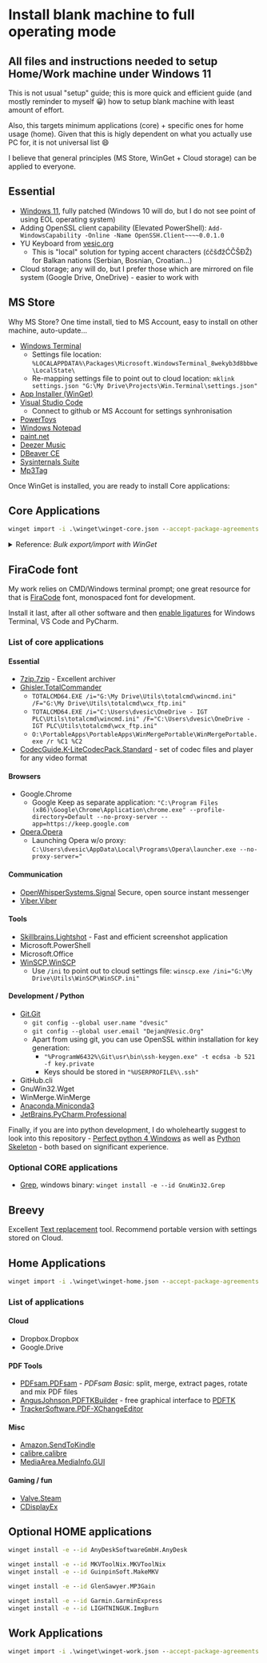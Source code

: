 # Install blank machine to full operating mode

## All files and instructions needed to setup Home/Work machine under Windows 11

This is not usual "setup" guide; this is more quick and efficient guide (and mostly reminder to myself :grinning:) how to setup blank machine with least amount of effort.

Also, this targets minimum applications (core) + specific ones for home usage (home). Given that this is higly dependent on what you actually use PC for, it is not universal list :smile:

I believe that general principles (MS Store, WinGet + Cloud storage) can be applied to everyone.

## Essential

* [Windows 11](https://www.microsoft.com/software-download/windows11), fully patched (Windows 10 will do, but I do not see point of using EOL operating system)
* Adding OpenSSL client capability (Elevated PowerShell): `Add-WindowsCapability -Online -Name OpenSSH.Client~~~~0.0.1.0`
* YU Keyboard from [vesic.org](https://www.vesic.org/programi/nasa-slova-na-us-tastaturi-resenje-2005-e/)
  * This is "local" solution for typing accent characters (ćčšđžĆČŠĐŽ) for Balkan nations (Serbian, Bosnian, Croatian...)
* Cloud storage; any will do, but I prefer those which are mirrored on file system (Google Drive, OneDrive) - easier to work with

## MS Store

Why MS Store? One time install, tied to MS Account, easy to install on other machine, auto-update...

* [Windows Terminal](https://www.microsoft.com/store/productId/9N0DX20HK701)
  * Settings file location: `%LOCALAPPDATA%\Packages\Microsoft.WindowsTerminal_8wekyb3d8bbwe\LocalState\`
  * Re-mapping settings file to point out to cloud location: `mklink settings.json "G:\My Drive\Projects\Win.Terminal\settings.json"`
* [App Installer (WinGet)](https://www.microsoft.com/store/productId/9NBLGGH4NNS1)
* [Visual Studio Code](https://apps.microsoft.com/store/detail/XP9KHM4BK9FZ7Q)
  * Connect to github or MS Account for settings synhronisation
* [PowerToys](https://apps.microsoft.com/store/detail/XP89DCGQ3K6VLD)
* [Windows Notepad](https://www.microsoft.com/store/productId/9MSMLRH6LZF3)
* [paint.net](https://www.microsoft.com/store/productId/9NBHCS1LX4R0) 
* [Deezer Music](https://www.microsoft.com/store/productId/9NBLGGH6J7VV)
* [DBeaver CE](https://www.microsoft.com/store/productId/9PNKDR50694P)
* [Sysinternals Suite](https://www.microsoft.com/store/productId/9P7KNL5RWT25)
* [Mp3Tag](https://www.microsoft.com/store/productId/9NN77TCQ1NC8)

Once WinGet is installed, you are ready to install Core applications:

## Core Applications

```bat
winget import -i .\winget\winget-core.json --accept-package-agreements
```

<details>
<summary>Reference: <i>Bulk export/import with WinGet</i></summary>

* Application list export: `winget export -o .\winget-export.json`
* Bulk import: `winget import -i .\winget-export.json --accept-package-agreements`

</details>

## FiraCode font

My work relies on CMD/Windows terminal prompt; one great resource for that is [FiraCode](https://github.com/tonsky/FiraCode) font, monospaced font for development.

Install it last, after all other software and then [enable ligatures](https://github.com/tonsky/FiraCode/wiki#enabling-ligatures) for Windows Terminal, VS Code and PyCharm.

### List of core applications

#### Essential

* [7zip.7zip](https://www.7-zip.org/) - Excellent archiver
* [Ghisler.TotalCommander](https://www.ghisler.com/)
  * `TOTALCMD64.EXE /i="G:\My Drive\Utils\totalcmd\wincmd.ini" /F="G:\My Drive\Utils\totalcmd\wcx_ftp.ini"`
  * `TOTALCMD64.EXE /i="C:\Users\dvesic\OneDrive - IGT PLC\Utils\totalcmd\wincmd.ini" /F="C:\Users\dvesic\OneDrive - IGT PLC\Utils\totalcmd\wcx_ftp.ini"`
  * `O:\PortableApps\PortableApps\WinMergePortable\WinMergePortable.exe /r %C1 %C2`
* [CodecGuide.K-LiteCodecPack.Standard](https://codecguide.com/download_k-lite_codec_pack_standard.htm) - set of codec files and player for any video
format

#### Browsers

* Google.Chrome
  * Google Keep as separate application: `"C:\Program Files (x86)\Google\Chrome\Application\chrome.exe" --profile-directory=Default --no-proxy-server --app=https://keep.google.com`
* [Opera.Opera](https://www.opera.com/)
  * Launching Opera w/o proxy: `C:\Users\dvesic\AppData\Local\Programs\Opera\launcher.exe --no-proxy-server="`

#### Communication

* [OpenWhisperSystems.Signal](https://signal.org/) Secure, open source instant messenger
* [Viber.Viber](https://www.viber.com/en/)

#### Tools

* [Skillbrains.Lightshot](https://app.prntscr.com/en/index.html) - Fast and efficient screenshot application
* Microsoft.PowerShell
* Microsoft.Office
* [WinSCP.WinSCP](https://winscp.net/eng/index.php)
  * Use `/ini` to point out to cloud settings file: `winscp.exe /ini="G:\My Drive\Utils\WinSCP\WinSCP.ini"`

#### Development / Python

* [Git.Git](https://git-scm.com/)
  * `git config --global user.name "dvesic"`
  * `git config --global user.email "Dejan@Vesic.Org"`
  * Apart from using git, you can use OpenSSL within installation for key generation:
    * `"%ProgramW6432%\Git\usr\bin\ssh-keygen.exe" -t ecdsa -b 521 -f key.private`
    * Keys should be stored in `"%USERPROFILE%\.ssh"`
* GitHub.cli
* GnuWin32.Wget
* WinMerge.WinMerge
* [Anaconda.Miniconda3](https://docs.conda.io/en/latest/miniconda.html)
* [JetBrains.PyCharm.Professional](https://www.jetbrains.com/pycharm/)

Finally, if you are into python development, I do wholeheartly suggest to look into this repository - [Perfect python 4 Windows](https://github.com/dvesic/perfect-python-4-windows) as well as [Python Skeleton](https://github.com/dvesic/python-skeleton) - both based on significant experience.

### Optional CORE applications

* [Grep](https://man7.org/linux/man-pages/man1/grep.1.html), windows binary: `winget install -e --id GnuWin32.Grep`

## Breevy

Excellent [Text replacement](http://www.16software.com/breevy/) tool. Recommend portable version with settings stored on Cloud.

## Home Applications

```bat
winget import -i .\winget\winget-home.json --accept-package-agreements
```

### List of applications

#### Cloud

* Dropbox.Dropbox
* Google.Drive

#### PDF Tools

* [PDFsam.PDFsam](https://pdfsam.org/) - *PDFsam Basic*: split, merge, extract pages, rotate and mix PDF files
* [AngusJohnson.PDFTKBuilder](http://angusj.com/pdftkb/) - free graphical interface to [PDFTK](https://www.pdflabs.com/tools/pdftk-the-pdf-toolkit/)
* [TrackerSoftware.PDF-XChangeEditor](https://www.tracker-software.com/product/pdf-xchange-editor) 

#### Misc

* [Amazon.SendToKindle](https://www.amazon.com/sendtokindle/pc)
* [calibre.calibre](https://calibre-ebook.com/)
* [MediaArea.MediaInfo.GUI](https://mediaarea.net/en/MediaInfo)

#### Gaming / fun

* [Valve.Steam](https://store.steampowered.com/about/)
* [CDisplayEx](https://www.cdisplayex.com/desktop/)

## Optional HOME applications

```bat
winget install -e --id AnyDeskSoftwareGmbH.AnyDesk

winget install -e --id MKVToolNix.MKVToolNix
winget install -e --id GuinpinSoft.MakeMKV

winget install -e --id GlenSawyer.MP3Gain

winget install -e --id Garmin.GarminExpress
winget install -e --id LIGHTNINGUK.ImgBurn
```

## Work Applications

```bat
winget import -i .\winget\winget-work.json --accept-package-agreements
```
